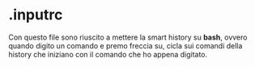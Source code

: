# .inputrc
Con questo file sono riuscito a mettere la smart history su **bash**, ovvero quando digito un comando e premo freccia su, cicla sui comandi della history che iniziano con il comando che ho appena digitato.

